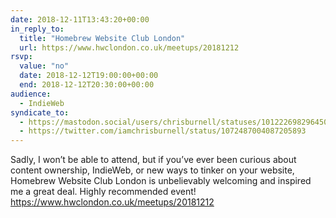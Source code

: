 ```yaml
---
date: 2018-12-11T13:43:20+00:00
in_reply_to:
  title: "Homebrew Website Club London"
  url: https://www.hwclondon.co.uk/meetups/20181212
rsvp:
  value: "no"
  date: 2018-12-12T19:00:00+00:00
  end: 2018-12-12T20:30:00+00:00
audience:
  - IndieWeb
syndicate_to:
  - https://mastodon.social/users/chrisburnell/statuses/101222698296450938
  - https://twitter.com/iamchrisburnell/status/1072487004087205893
---
```


Sadly, I won’t be able to attend, but if you’ve ever been curious about content ownership, IndieWeb, or new ways to tinker on your website, Homebrew Website Club London is unbelievably welcoming and inspired me a great deal. Highly recommended event! <a href="https://www.hwclondon.co.uk/meetups/20181212" rel="external noopener">https://www.hwclondon.co.uk/meetups/20181212</a>
